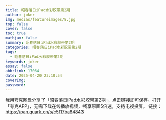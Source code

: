 ```yaml
---
title: 昭春落日iPad水彩胶带第2期
author: joker
img: medias/featureimages/8.jpg
top: false
cover: false
toc: true
mathjax: false
summary: 昭春落日iPad水彩胶带第2期
categories: 昭春落日iPad水彩胶带第2期
tags:
  - 昭春落日iPad水彩胶带第2期
keywords: joker
essay: false
abbrlink: 17064
date: 2025-04-20 23:10:54
coverImg:
password:
---
```


我用夸克网盘分享了「昭春落日iPad水彩胶带第2期」，点击链接即可保存。打开「夸克APP」，无需下载在线播放视频，畅享原画5倍速，支持电视投屏。
链接：https://pan.quark.cn/s/c5f17ba84843
